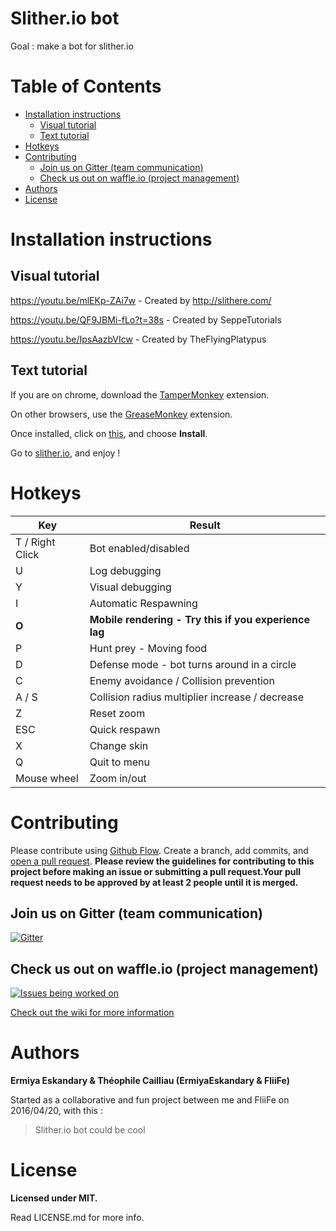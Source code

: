 # Slither.io bot
Goal : make a bot for slither.io

# Table of Contents
- [Installation instructions](https://github.com/ErmiyaEskandary/Slither.io-bot#installation-instructions)
	- [Visual tutorial](https://github.com/ErmiyaEskandary/Slither.io-bot#visual-tutorial)
	- [Text tutorial](https://github.com/ErmiyaEskandary/Slither.io-bot#text-tutorial)
- [Hotkeys](https://github.com/ErmiyaEskandary/Slither.io-bot#hotkeys)
- [Contributing](https://github.com/ErmiyaEskandary/Slither.io-bot#contributing)
	- [Join us on Gitter (team communication)](https://github.com/ErmiyaEskandary/Slither.io-bot#join-us-on-gitter-team-communication)
	- [Check us out on waffle.io (project management)](https://github.com/ErmiyaEskandary/Slither.io-bot#check-us-out-on-waffleio-project-management)
- [Authors](https://github.com/ErmiyaEskandary/Slither.io-bot#authors)
- [License](https://github.com/ErmiyaEskandary/Slither.io-bot#license)

# Installation instructions
## Visual tutorial
https://youtu.be/mlEKp-ZAi7w - Created by http://slithere.com/

https://youtu.be/QF9JBMi-fLo?t=38s - Created by SeppeTutorials

https://youtu.be/IpsAazbVIcw - Created by TheFlyingPlatypus

## Text tutorial
If you are on chrome, download the [TamperMonkey](https://chrome.google.com/webstore/detail/tampermonkey/dhdgffkkebhmkfjojejmpbldmpobfkfo?hl=en) extension.

On other browsers, use the [GreaseMonkey](https://addons.mozilla.org/en-GB/firefox/addon/greasemonkey/) extension.

Once installed, click on [this](https://github.com/ErmiyaEskandary/slither.io-bot/raw/master/bot.user.js), and choose **Install**.

Go to [slither.io](http://slither.io/), and enjoy !

# Hotkeys

Key | Result
---|---
T / Right Click | Bot enabled/disabled
U | Log debugging
Y | Visual debugging
I | Automatic Respawning
**O** | **Mobile rendering - Try this if you experience lag**
P | Hunt prey - Moving food
D | Defense mode - bot turns around in a circle
C | Enemy avoidance / Collision prevention
A / S | Collision radius multiplier increase / decrease
Z | Reset zoom
ESC | Quick respawn
X | Change skin
Q | Quit to menu
Mouse wheel | Zoom in/out

# Contributing

Please contribute using [Github Flow](https://guides.github.com/introduction/flow/). Create a branch, add commits, and [open a pull request](https://github.com/ErmiyaEskandary/Slither.io-bot/compare/). **Please review the guidelines for contributing to this project before making an issue or submitting a pull request.Your pull request needs to be approved by at least 2 people until it is merged.**

## Join us on Gitter (team communication)
[![Gitter](https://badges.gitter.im/ErmiyaEskandary/Slither.io-bot.svg)](https://gitter.im/ErmiyaEskandary/Slither.io-bot?utm_source=badge&utm_medium=badge&utm_campaign=pr-badge)

## Check us out on waffle.io (project management)
[![Issues being worked on](https://badge.waffle.io/ErmiyaEskandary/Slither.io-bot.svg?label=Work%20in%20progress&title=Being%20Worked%20On)](http://waffle.io/ErmiyaEskandary/Slither.io-bot)


[Check out the wiki for more information](https://github.com/ErmiyaEskandary/Slither.io-bot/wiki)

# Authors
**Ermiya Eskandary & Théophile Cailliau (ErmiyaEskandary & FliiFe)**

Started as a collaborative and fun project between me and FliiFe on 2016/04/20, with this :
> Slither.io bot could be cool

# License

**Licensed under MIT.**

Read LICENSE.md for more info.
